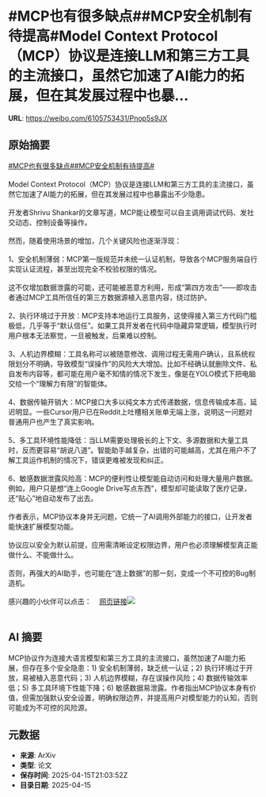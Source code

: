 # #MCP也有很多缺点##MCP安全机制有待提高#Model Context Protocol（MCP）协议是连接LLM和第三方工具的主流接口，虽然它加速了AI能力的拓展，但在其发展过程中也暴...

**URL**: https://weibo.com/6105753431/Pnop5s9JX

## 原始摘要

<a href="https://m.weibo.cn/search?containerid=231522type%3D1%26t%3D10%26q%3D%23MCP%E4%B9%9F%E6%9C%89%E5%BE%88%E5%A4%9A%E7%BC%BA%E7%82%B9%23&amp;extparam=%23MCP%E4%B9%9F%E6%9C%89%E5%BE%88%E5%A4%9A%E7%BC%BA%E7%82%B9%23" data-hide=""><span class="surl-text">#MCP也有很多缺点#</span></a><a href="https://m.weibo.cn/search?containerid=231522type%3D1%26t%3D10%26q%3D%23MCP%E5%AE%89%E5%85%A8%E6%9C%BA%E5%88%B6%E6%9C%89%E5%BE%85%E6%8F%90%E9%AB%98%23&amp;extparam=%23MCP%E5%AE%89%E5%85%A8%E6%9C%BA%E5%88%B6%E6%9C%89%E5%BE%85%E6%8F%90%E9%AB%98%23" data-hide=""><span class="surl-text">#MCP安全机制有待提高#</span></a><br><br>Model Context Protocol（MCP）协议是连接LLM和第三方工具的主流接口，虽然它加速了AI能力的拓展，但在其发展过程中也暴露出不少隐患。<br><br>开发者Shrivu Shankar的文章写道，MCP能让模型可以自主调用调试代码、发社交动态、控制设备等操作。<br><br>然而，随着使用场景的增加，几个关键风险也逐渐浮现：<br><br>1、安全机制薄弱：MCP第一版规范并未统一认证机制，导致各个MCP服务端自行实现认证流程，甚至出现完全不校验权限的情况。<br><br>这不仅增加数据泄露的可能，还可能被恶意方利用，形成“第四方攻击”——即攻击者通过MCP工具所信任的第三方数据源植入恶意内容，绕过防护。<br><br>2、执行环境过于开放：MCP支持本地运行工具服务，这使得接入第三方代码门槛极低，几乎等于“默认信任”。如果工具开发者在代码中隐藏异常逻辑，模型执行时用户根本无法察觉，一旦被触发，后果难以控制。<br><br>3、人机边界模糊：工具名称可以被随意修改、调用过程无需用户确认，且系统权限划分不明确，导致模型“误操作”的风险大大增加。比如不经确认就删除文件、私自发布内容等，都可能在用户毫不知情的情况下发生，像是在YOLO模式下把电脑交给一个“理解力有限”的智能体。<br><br>4、数据传输开销大：MCP接口大多以纯文本方式传递数据，信息传输成本高，延迟明显。一些Cursor用户已在Reddit上吐槽相关账单无端上涨，说明这一问题对普通用户也产生了真实影响。<br><br>5、多工具环境性能降低：当LLM需要处理极长的上下文、多源数据和大量工具时，反而更容易“胡说八道”。智能助手越复杂，出错的可能越高，尤其在用户不了解工具运作机制的情况下，错误更难被发现和纠正。<br><br>6、敏感数据泄露风险高：MCP的便利性让模型能自动访问和处理大量用户数据。例如，用户只是想“连上Google Drive写点东西”，模型却可能读取了医疗记录，还“贴心”地自动发布了出去。<br><br>作者表示，MCP协议本身并无问题，它统一了AI调用外部能力的接口，让开发者能快速扩展模型功能。<br><br>协议应以安全为默认前提，应用需清晰设定权限边界，用户也必须理解模型真正能做什么、不能做什么。<br><br>否则，再强大的AI助手，也可能在“连上数据”的那一刻，变成一个不可控的Bug制造机。<br><br>感兴趣的小伙伴可以点击：<a href="https://weibo.cn/sinaurl?u=https%3A%2F%2Fblog.sshh.io%2Fp%2Feverything-wrong-with-mcp" data-hide=""><span class="url-icon"><img style="width: 1rem;height: 1rem" src="https://h5.sinaimg.cn/upload/2015/09/25/3/timeline_card_small_web_default.png" referrerpolicy="no-referrer"></span><span class="surl-text">网页链接</span></a><img style="" src="https://tvax4.sinaimg.cn/large/006Fd7o3gy1i0hmmicszqj317k18a4eg.jpg" referrerpolicy="no-referrer"><br><br>

## AI 摘要

MCP协议作为连接大语言模型和第三方工具的主流接口，虽然加速了AI能力拓展，但存在多个安全隐患：1) 安全机制薄弱，缺乏统一认证；2) 执行环境过于开放，易被植入恶意代码；3) 人机边界模糊，存在误操作风险；4) 数据传输效率低；5) 多工具环境下性能下降；6) 敏感数据易泄露。作者指出MCP协议本身有价值，但需加强默认安全设置，明确权限边界，并提高用户对模型能力的认知，否则可能成为不可控的风险源。

## 元数据

- **来源**: ArXiv
- **类型**: 论文
- **保存时间**: 2025-04-15T21:03:52Z
- **目录日期**: 2025-04-15
